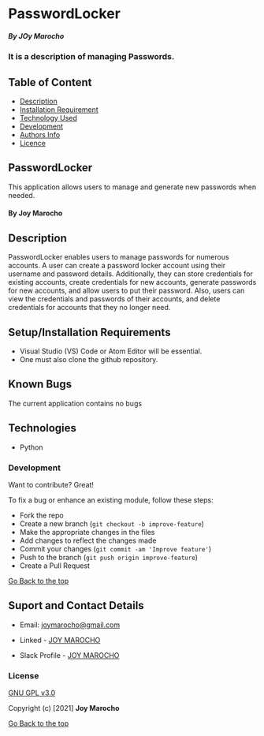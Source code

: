 # PasswordLocker
##### By JOy Marocho
### It is a description of managing Passwords.
## Table of Content
+ [Description](#description)
+ [Installation Requirement](#Installation)
+ [Technology Used](#technology-used)
+ [Development ](#development)
+ [Authors Info](#author-Info)
+ [Licence](#licence)


## PasswordLocker
This application allows users to manage and generate new passwords when needed.

#### By Joy Marocho

## Description
PasswordLocker enables users to manage passwords for numerous accounts. A user can create a password locker account using their username and password details. Additionally, they can store credentials for existing accounts, create credentials for new accounts, generate passwords for new accounts, and allow users to put their password. Also, users can view the credentials and passwords of their accounts, and delete credentials for accounts that they no longer need.

## Setup/Installation Requirements
* Visual Studio (VS) Code or Atom Editor will be essential.
* One must also clone the github repository.


## Known Bugs
The current application contains no bugs

## Technologies
* Python

### Development

Want to contribute? Great!

To fix a bug or enhance an existing module, follow these steps:

- Fork the repo
- Create a new branch (`git checkout -b improve-feature`)
- Make the appropriate changes in the files
- Add changes to reflect the changes made
- Commit your changes (`git commit -am 'Improve feature'`)
- Push to the branch (`git push origin improve-feature`)
- Create a Pull Request 
 
 [Go Back to the top](#PasswordLocker)

## Suport and Contact Details

 -  Email: joymarocho@gmail.com

 -  Linked - [JOY MAROCHO](https://www.linkedin.com/in/joy-marocho-553b3b12a/)

 -  Slack Profile - [JOY MAROCHO](https://app.slack.com/client/T0101L740P4/D0330AQB1PSlack%20Profile%20-%20[JOY%20MAROCHO](https://app.slack.com/client/T077KKCG6/GLRQR61NW/user_profile/UKXhttps://app.slack.com/client/T0101L740P4/D0330AQB1PSlack%20Profile%20-%20[JOY%20MAROCHO](https://app.slack.com/client/T077KKCG6/GLRQR61NW/user_profile/UKXCHMCNP?cdn_fallback=1)WCHMCNP?cdn_fallback=1)W)


### License
[GNU GPL v3.0](./LICENSE)

Copyright (c) [2021] **Joy Marocho**

[Go Back to the top](#PasswordLocker)
